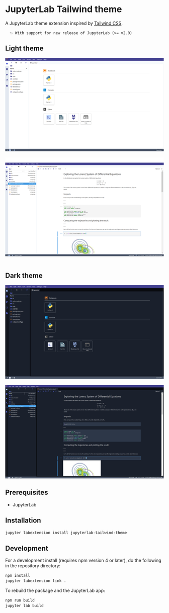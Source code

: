 # JupyterLab Tailwind theme

A JupyterLab theme extension inspired by [Tailwind CSS](https://tailwindcss.com/).

```
  ✨ With support for new release of JupyterLab (>= v2.0)
```

## Light theme
![](style/images/jupyterlab-tailwind-launcher-screen-light.png)
</br>
</br>
![](style/images/jupyterlab-tailwind-notebook-example-light.png)
</br>
</br>
## Dark theme
![](style/images/jupyterlab-tailwind-launcher-screen-dark.png)
</br>
</br>
![](style/images/jupyterlab-tailwind-notebook-example-dark.png)

## Prerequisites

* JupyterLab

## Installation

```bash
jupyter labextension install jupyterlab-tailwind-theme
```

## Development

For a development install (requires npm version 4 or later), do the following in the repository directory:

```bash
npm install
jupyter labextension link .
```

To rebuild the package and the JupyterLab app:

```bash
npm run build
jupyter lab build
```
